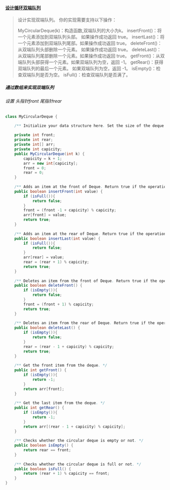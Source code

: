 #### [设计循环双端队列](https://leetcode-cn.com/problems/design-circular-deque/)

> 设计实现双端队列。
> 你的实现需要支持以下操作：
>
> MyCircularDeque(k)：构造函数,双端队列的大小为k。
> insertFront()：将一个元素添加到双端队列头部。 如果操作成功返回 true。
> insertLast()：将一个元素添加到双端队列尾部。如果操作成功返回 true。
> deleteFront()：从双端队列头部删除一个元素。 如果操作成功返回 true。
> deleteLast()：从双端队列尾部删除一个元素。如果操作成功返回 true。
> getFront()：从双端队列头部获得一个元素。如果双端队列为空，返回 -1。
> getRear()：获得双端队列的最后一个元素。 如果双端队列为空，返回 -1。
> isEmpty()：检查双端队列是否为空。
> isFull()：检查双端队列是否满了。

##### 通过数组来实现双端队列

###### 设置 头指针front 尾指针rear

```java
class MyCircularDeque {

    /** Initialize your data structure here. Set the size of the deque to be k. */
    
    private int front;
    private int rear;
    private int[] arr;
    private int capicity;
    public MyCircularDeque(int k) {
        capicity = k + 1;
        arr = new int[capicity];
        front = 0;
        rear = 0;
    }
    
    /** Adds an item at the front of Deque. Return true if the operation is successful. */
    public boolean insertFront(int value) {
        if (isFull()){
            return false;
        }
        front = (front -1 + capicity) % capicity;
        arr[front] = value;
        return true;
    }
    
    /** Adds an item at the rear of Deque. Return true if the operation is successful. */
    public boolean insertLast(int value) {
        if (isFull()){
            return false;
        }
        arr[rear] = value;
        rear = (rear + 1) % capicity;
        return true;
    }
    
    /** Deletes an item from the front of Deque. Return true if the operation is successful. */
    public boolean deleteFront() {
        if (isEmpty()){
            return false;
        }
        front = (front + 1) % capicity;
        return true;
    }
    
    /** Deletes an item from the rear of Deque. Return true if the operation is successful. */
    public boolean deleteLast() {
        if (isEmpty()){
            return false;
        }
        rear = (rear - 1 + capicity) % capicity;
        return true;
    }
    
    /** Get the front item from the deque. */
    public int getFront() {
        if (isEmpty()){
            return -1;
        }
        return arr[front];
    }
    
    /** Get the last item from the deque. */
    public int getRear() {
        if (isEmpty()){
            return -1;
        }
        return arr[(rear - 1 + capicity) % capicity];
    }
    
    /** Checks whether the circular deque is empty or not. */
    public boolean isEmpty() {
        return rear == front;
    }
    
    /** Checks whether the circular deque is full or not. */
    public boolean isFull() {
        return (rear + 1) % capicity == front;
    }
}
```


